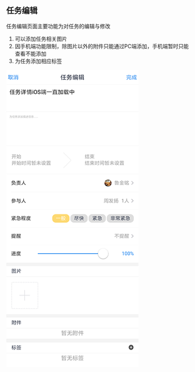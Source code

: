 ## 任务编辑

任务编辑页面主要功能为对任务的编辑与修改
1. 可以添加任务相关图片
2. 因手机端功能限制，除图片以外的附件只能通过PC端添加，手机端暂时只能查看不能添加
3. 为任务添加相应标签

![任务编辑](../img/taskEdit.png)